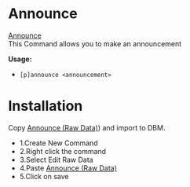 
# Announce

[Announce](https://raw.githubusercontent.com/Gr3nDy/DBM-RawData/master/Commands/announce/announce.json?token=AIED6DIDLAMDZPLPR6LRU6K6ED2RM)
<br>
This Command allows you to make an announcement

**Usage:**
* `[p]announce <announcement>`

# Installation
Copy [Announce (Raw Data)](https://raw.githubusercontent.com/Gr3nDy/DBM-RawData/master/Commands/announce/announce.json?token=AIED6DIDLAMDZPLPR6LRU6K6ED2RM)) and import to
DBM.
* 1.Create New Command
* 2.Right click the command
* 3.Select Edit Raw Data
* 4.Paste [Announce (Raw Data)](https://raw.githubusercontent.com/Gr3nDy/DBM-RawData/master/Commands/announce/announce.json?token=AIED6DIDLAMDZPLPR6LRU6K6ED2RM)
* 5.Click on save



